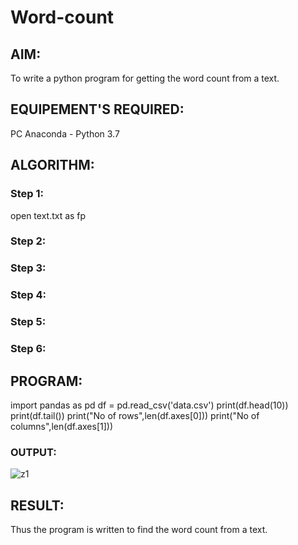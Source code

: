 # Word-count
## AIM:
To write a python program for getting the word count from a text.
## EQUIPEMENT'S REQUIRED: 
PC
Anaconda - Python 3.7
## ALGORITHM: 
### Step 1:
open text.txt as fp

### Step 2: 
 
### Step 3: 

### Step 4:  

### Step 5: 

### Step 6: 

## PROGRAM:
import pandas as pd
df = pd.read_csv('data.csv')
print(df.head(10))
print(df.tail())
print("No of rows",len(df.axes[0]))
print("No of columns",len(df.axes[1]))
### OUTPUT:
![z1](https://user-images.githubusercontent.com/94166007/153747077-0b77d0ca-2b10-41e5-bd82-900b12e987e2.PNG)

## RESULT:
Thus the program is written to find the word count from a text.
